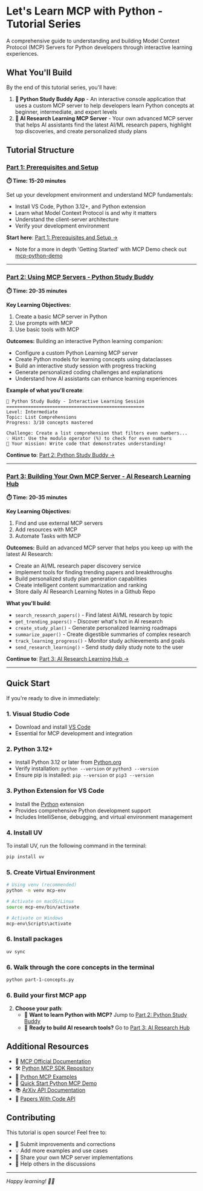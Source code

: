 # Let's Learn MCP with Python - Tutorial Series

A comprehensive guide to understanding and building Model Context Protocol (MCP) Servers for Python developers through interactive learning experiences.

## What You'll Build

By the end of this tutorial series, you'll have:

1. **🐍 Python Study Buddy App** - An interactive console application that uses a custom MCP server to help developers learn Python concepts at beginner, intermediate, and expert levels
2. **🧠 AI Research Learning MCP Server** - Your own advanced MCP server that helps AI assistants find the latest AI/ML research papers, highlight top discoveries, and create personalized study plans

## Tutorial Structure

### [Part 1: Prerequisites and Setup](part1-setup.md)

**⏱️ Time: 15-20 minutes**

Set up your development environment and understand MCP fundamentals:
- Install VS Code, Python 3.12+, and Python extension
- Learn what Model Context Protocol is and why it matters
- Understand the client-server architecture
- Verify your development environment

**Start here**: [Part 1: Prerequisites and Setup →](part1-setup.md)

* Note for a more in depth 'Getting Started' with MCP Demo check out [mcp-python-demo](https://github.com/pamelafox/mcp-python-demo)

---

### [Part 2: Using MCP Servers - Python Study Buddy](part2-study-buddy-python.md)
**⏱️ Time: 20-35 minutes**

**Key Learning Objectives:**
1. Create a basic MCP server in Python
2. Use prompts with MCP
3. Use basic tools with MCP

**Outcomes:**
Building an interactive Python learning companion:
- Configure a custom Python Learning MCP server
- Create Python models for learning concepts using dataclasses
- Build an interactive study session with progress tracking
- Generate personalized coding challenges and explanations
- Understand how AI assistants can enhance learning experiences

**Example of what you'll create**:
```
🐍 Python Study Buddy - Interactive Learning Session
===================================================
Level: Intermediate
Topic: List Comprehensions
Progress: 3/10 concepts mastered

Challenge: Create a list comprehension that filters even numbers...
💡 Hint: Use the modulo operator (%) to check for even numbers
🎯 Your mission: Write code that demonstrates understanding!
```

**Continue to**: [Part 2: Python Study Buddy →](part2-study-buddy.md)

---

### [Part 3: Building Your Own MCP Server - AI Research Learning Hub](part3-ai-researcher.md)
**⏱️ Time: 20-35 minutes**

**Key Learning Objectives:**
1. Find and use external MCP servers 
2. Add resources with MCP
3. Automate Tasks with MCP 

**Outcomes:**
Build an advanced MCP server that helps you keep up with the latest AI Research:
- Create an AI/ML research paper discovery service
- Implement tools for finding trending papers and breakthroughs
- Build personalized study plan generation capabilities
- Create intelligent content summarization and ranking
- Store daily AI Research Learning Notes in a Github Repo

**What you'll build**:
- `search_research_papers()` - Find latest AI/ML research by topic
- `get_trending_papers()` - Discover what's hot in AI research
- `create_study_plan()` - Generate personalized learning roadmaps
- `summarize_paper()` - Create digestible summaries of complex research
- `track_learning_progress()` - Monitor study achievements and goals
- `send_research_learning()` - Send study daily study note to the user 

**Continue to**: [Part 3: AI Research Learning Hub →](./part3-ai-researcher.md)

---

## Quick Start

If you're ready to dive in immediately:

### 1. Visual Studio Code
- Download and install [VS Code](https://code.visualstudio.com/)
- Essential for MCP development and integration

### 2. Python 3.12+
- Install Python 3.12 or later from [Python.org](https://www.python.org/downloads/)
- Verify installation: `python --version` or `python3 --version`
- Ensure pip is installed: `pip --version` or `pip3 --version`

### 3. Python Extension for VS Code
- Install the [Python](https://marketplace.visualstudio.com/items?itemName=ms-python.python) extension
- Provides comprehensive Python development support
- Includes IntelliSense, debugging, and virtual environment management

### 4. Install UV
To install UV, run the following command in the terminal:

```bash
pip install uv 
```

### 5. Create Virtual Environment

```bash
# Using venv (recommended)
python -m venv mcp-env

# Activate on macOS/Linux
source mcp-env/bin/activate

# Activate on Windows
mcp-env\Scripts\activate
```

### 6. Install packages 

```bash
uv sync 
```

### 6. Walk through the core concepts in the terminal 

```bash
python part-1-concepts.py
```

### 6. Build your first MCP app

2. **Choose your path**:
   - 🐍 **Want to learn Python with MCP?** Jump to [Part 2: Python Study Buddy](part2-study-buddy.md)
   - 🧠 **Ready to build AI research tools?** Go to [Part 3: AI Research Hub](part3-ai-researcher.md)

## Additional Resources

- 📖 [MCP Official Documentation](https://modelcontextprotocol.io/)
- 🛠️ [Python MCP SDK Repository](https://github.com/modelcontextprotocol/python-sdk)
- 🐍 [Python MCP Examples](https://github.com/modelcontextprotocol/servers)
- 🧠 [Quick Start Python MCP Demo](https://github.com/pamelafox/mcp-python-demo)
- 📚 [ArXiv API Documentation](https://arxiv.org/help/api/user-manual)
- 🔬 [Papers With Code API](https://paperswithcode.com/api/v1/docs/)

## Contributing

This tutorial is open source! Feel free to:
- 🐛 Submit improvements and corrections
- 💡 Add more examples and use cases
- 🤝 Share your own MCP server implementations
- 💬 Help others in the discussions

----

*Happy learning! 🐍🧠*
